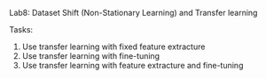 Lab8: Dataset Shift (Non-Stationary Learning) and Transfer learning

Tasks:
1. Use transfer learning with fixed feature extracture
2. Use transfer learning with fine-tuning
3. Use transfer learning with feature extracture and fine-tuning
